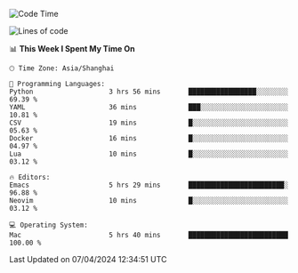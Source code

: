 <!--START_SECTION:waka-->
![Code Time](http://img.shields.io/badge/Code%20Time-1%2C889%20hrs%2012%20mins-blue)

![Lines of code](https://img.shields.io/badge/From%20Hello%20World%20I%27ve%20Written-298.2%20thousand%20lines%20of%20code-blue)

📊 **This Week I Spent My Time On** 

```text
🕑︎ Time Zone: Asia/Shanghai

💬 Programming Languages: 
Python                   3 hrs 56 mins       █████████████████░░░░░░░░   69.39 % 
YAML                     36 mins             ███░░░░░░░░░░░░░░░░░░░░░░   10.81 % 
CSV                      19 mins             █░░░░░░░░░░░░░░░░░░░░░░░░   05.63 % 
Docker                   16 mins             █░░░░░░░░░░░░░░░░░░░░░░░░   04.97 % 
Lua                      10 mins             █░░░░░░░░░░░░░░░░░░░░░░░░   03.12 % 

🔥 Editors: 
Emacs                    5 hrs 29 mins       ████████████████████████░   96.88 % 
Neovim                   10 mins             █░░░░░░░░░░░░░░░░░░░░░░░░   03.12 % 

💻 Operating System: 
Mac                      5 hrs 40 mins       █████████████████████████   100.00 % 
```


 Last Updated on 07/04/2024 12:34:51 UTC
<!--END_SECTION:waka-->
